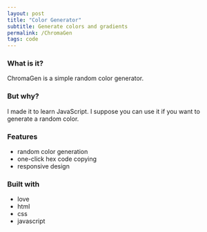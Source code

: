 ```yaml
---
layout: post
title: "Color Generator"
subtitle: Generate colors and gradients
permalink: /ChromaGen
tags: code
---
```


### What is it?
ChromaGen is a simple random color generator.

### But why?
I made it to learn JavaScript. I suppose you can use it if you want to generate a random color.

### Features
- random color generation
- one-click hex code copying
- responsive design

### Built with
- love
- html
- css
- javascript